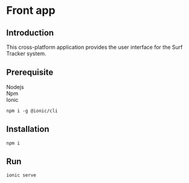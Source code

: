 # Front app

## Introduction
This cross-platform application provides the user interface for the Surf Tracker system.

## Prerequisite
Nodejs </br>
Npm </br>
Ionic </br>
```
npm i -g @ionic/cli
```

## Installation
```
npm i
```

## Run 
``` 
ionic serve 
```
